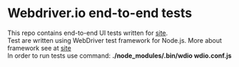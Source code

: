 # **Webdriver.io end-to-end tests**

This repo contains end-to-end UI tests written for [site](http://www.practiceselenium.com). <br>
Test are written using WebDriver test framework for Node.js. More about framework see at [site](https://webdriver.io/) <br>
In order to run tests use command: **./node_modules/.bin/wdio wdio.conf.js**
